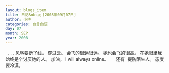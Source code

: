 ```yaml
---
layout: blogs_item
title: 日记&nbsp;[2008年09月07日]
author: 小傅
categories: 自言自语
day: 07
month: SEP
year: 2008
---
```





&nbsp;
.
.
.
风筝要断了线。
穿过云。
会飞的很远很远。
她也会飞的很高。
在她眼里我始终是个讨厌她的人。
加油。
I will always online。
&nbsp;
&nbsp;
&nbsp;还有&nbsp;
提防陌生人。
态度要冷漠。


